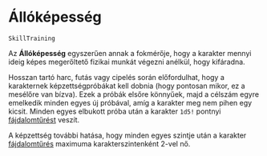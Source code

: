 # Állóképesség

`SkillTraining`

Az **Állóképesség** egyszerűen annak a fokmérője, hogy a karakter mennyi ideig képes megerőltető fizikai munkát végezni anélkül, hogy kifáradna.

Hosszan tartó harc, futás vagy cipelés során előfordulhat, hogy a karakternek képzettségpróbákat kell dobnia (hogy pontosan mikor, ez a mesélőre van bízva). Ezek a próbák elsőre könnyűek, majd a célszám egyre emelkedik minden egyes új próbával, amíg a karakter meg nem pihen egy kicsit. Minden egyes elbukott próba után a karakter `1d5!` pontnyi [fájdalomtűrést](character:fp) veszít.

A képzettség további hatása, hogy minden egyes szintje után a karakter [fájdalomtűrés](character:fp) maximuma karakterszintenként 2-vel nő.